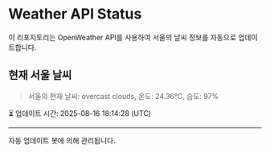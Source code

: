 
# Weather API Status

이 리포지토리는 OpenWeather API를 사용하여 서울의 날씨 정보를 자동으로 업데이트합니다.

## 현재 서울 날씨
> 서울의 현재 날씨: overcast clouds, 온도: 24.36°C, 습도: 97%

⏳ 업데이트 시간: 2025-08-16 18:14:28 (UTC)

---
자동 업데이트 봇에 의해 관리됩니다.
